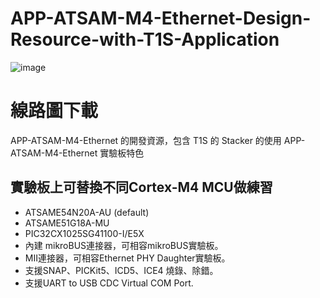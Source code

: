 # APP-ATSAM-M4-Ethernet-Design-Resource-with-T1S-Application
![image](https://github.com/user-attachments/assets/7f2397e8-06c3-4152-a729-3b869d62c3cc)

# 線路圖下載 
APP-ATSAM-M4-Ethernet 的開發資源，包含 T1S 的 Stacker 的使用
APP-ATSAM-M4-Ethernet 實驗板特色
## 實驗板上可替換不同Cortex-M4 MCU做練習
*  ATSAME54N20A-AU (default)
*  ATSAME51G18A-MU
*  PIC32CX1025SG41100-I/E5X
*  內建 mikroBUS連接器，可相容mikroBUS實驗板。
*  MII連接器，可相容Ethernet PHY Daughter實驗板。
*  支援SNAP、PICKit5、ICD5、ICE4 燒錄、除錯。
*  支援UART to USB CDC Virtual COM Port.

